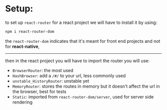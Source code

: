 # Setup:

to set up `react-router` for a react project we will have to install it by using:

```powershell
npm i react-router-dom
```

the `react-router-dom` indicates that it's meant for front end projects and not for **react-native**,

---

then in the react project you will have to import the router you will use: 
- `BrowserRouter`: the most used
- `HashBrowser`: add a `/#/` to your url, less commonly used
- `unstable_HistoryRouter`: unstable yet
- `MemoryRouter`: stores the routes in memory but it doesn't affect the url in the browser, best for tests
- `Static`: imported from `react-router-dom/server`, used for server side rendering